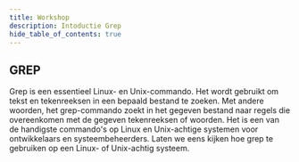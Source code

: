 ```yaml
---
title: Workshop
description: Intoductie Grep
hide_table_of_contents: true
---
```


## GREP

Grep is een essentieel Linux- en Unix-commando. Het wordt gebruikt om tekst en tekenreeksen in een bepaald bestand te zoeken. Met andere woorden, het grep-commando zoekt in het gegeven bestand naar regels die overeenkomen met de gegeven tekenreeksen of woorden. Het is een van de handigste commando's op Linux en Unix-achtige systemen voor ontwikkelaars en systeembeheerders. Laten we eens kijken hoe grep te gebruiken op een Linux- of Unix-achtig systeem.




